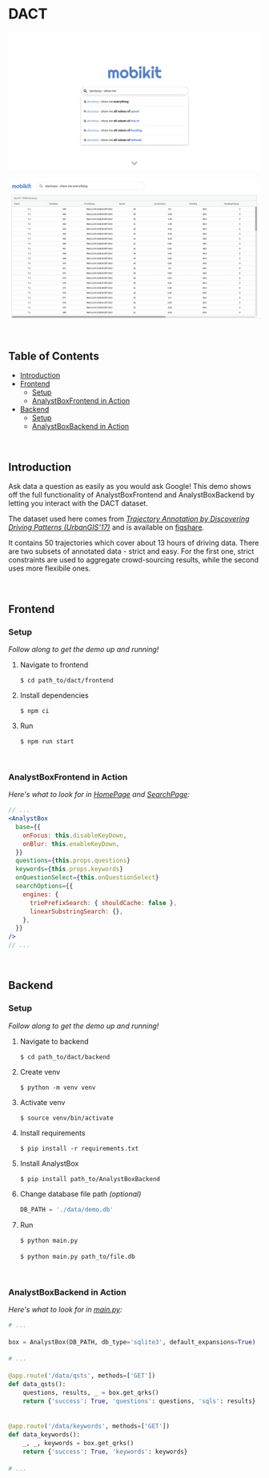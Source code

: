# DACT

![HomePage Screenshot](../../images/DACTHomePage.png)

![SearchPage Screenshot](../../images/DACTSearchPage.png)

<br/>

## Table of Contents

- [Introduction](#introduction)
- [Frontend](#frontend)
  - [Setup](#frontend-setup)
  - [AnalystBoxFrontend in Action](#analystboxfrontend-in-action)
- [Backend](#backend)
  - [Setup](#backend-setup)
  - [AnalystBoxBackend in Action](#analystboxbackend-in-action)

<br/>

## Introduction

Ask data a question as easily as you would ask Google! This demo shows off the full functionality of AnalystBoxFrontend and AnalystBoxBackend by letting you interact with the DACT dataset.

The dataset used here comes from [_Trajectory Annotation by Discovering Driving Patterns (UrbanGIS'17)_](https://dl.acm.org/citation.cfm?doid=3152178.3152184) and is available on [figshare](https://figshare.com/articles/dact_dataset_of_annotated_car_trajectories/5005289).

It contains 50 trajectories which cover about 13 hours of driving data. There are two subsets of annotated data - strict and easy. For the first one, strict constraints are used to aggregate crowd-sourcing results, while the second uses more flexibile ones.

<br/>

## Frontend

### <a name="frontend-setup"></a>Setup

_Follow along to get the demo up and running!_

1. Navigate to frontend

   ```shell
   $ cd path_to/dact/frontend
   ```

2. Install dependencies

   ```shell
   $ npm ci
   ```

3. Run
   ```shell
   $ npm run start
   ```

<br/>

### AnalystBoxFrontend in Action

_Here's what to look for in [HomePage](frontend/src/pages/HomePage.js#L91-L102) and [SearchPage](frontend/src/pages/SearchPage.js#L86-L97):_

```jsx
// ...
<AnalystBox
  base={{
    onFocus: this.disableKeyDown,
    onBlur: this.enableKeyDown,
  }}
  questions={this.props.questions}
  keywords={this.props.keywords}
  onQuestionSelect={this.onQuestionSelect}
  searchOptions={{
    engines: {
      triePrefixSearch: { shouldCache: false },
      linearSubstringSearch: {},
    },
  }}
/>
// ...
```

<br/>

## Backend

### <a name="backend-setup"></a>Setup

_Follow along to get the demo up and running!_

1. Navigate to backend

   ```shell
   $ cd path_to/dact/backend
   ```

2. Create venv

   ```shell
   $ python -m venv venv
   ```

3. Activate venv

   ```shell
   $ source venv/bin/activate
   ```

4. Install requirements

   ```shell
   $ pip install -r requirements.txt
   ```

5. Install AnalystBox

   ```shell
   $ pip install path_to/AnalystBoxBackend
   ```

6. Change database file path _(optional)_

   ```python
   DB_PATH = './data/demo.db'
   ```

7. Run

   ```shell
   $ python main.py

   $ python main.py path_to/file.db
   ```

<br/>

### AnalystBoxBackend in Action

_Here's what to look for in [main.py](backend/main.py#L17):_

```python
# ...

box = AnalystBox(DB_PATH, db_type='sqlite3', default_expansions=True)

# ...

@app.route('/data/qsts', methods=['GET'])
def data_qsts():
    questions, results, _ = box.get_qrks()
    return {'success': True, 'questions': questions, 'sqls': results}


@app.route('/data/keywords', methods=['GET'])
def data_keywords():
    _, _, keywords = box.get_qrks()
    return {'success': True, 'keywords': keywords}

# ...
```
